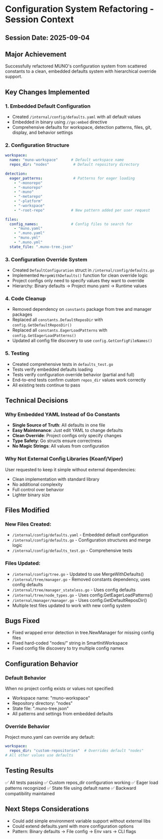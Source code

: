# Configuration System Refactoring - Session Context

## Session Date: 2025-09-04

## Major Achievement
Successfully refactored MUNO's configuration system from scattered constants to a clean, embedded defaults system with hierarchical override support.

## Key Changes Implemented

### 1. Embedded Default Configuration
- Created `/internal/config/defaults.yaml` with all default values
- Embedded in binary using `//go:embed` directive
- Comprehensive defaults for workspace, detection patterns, files, git, display, and behavior settings

### 2. Configuration Structure
```yaml
workspace:
  name: "muno-workspace"      # Default workspace name
  repos_dir: "nodes"           # Default repository directory
  
detection:
  eager_patterns:              # Patterns for eager loading
    - "-monorepo"
    - "-munorepo"
    - "-muno"
    - "-metarepo"
    - "-platform"
    - "-workspace"
    - "-root-repo"            # New pattern added per user request
    
files:
  config_names:               # Config files to search for
    - "muno.yaml"
    - ".muno.yaml"
    - "muno.yml"
    - ".muno.yml"
  state_file: ".muno-tree.json"
```

### 3. Configuration Override System
- Created `DefaultConfiguration` struct in `/internal/config/defaults.go`
- Implemented `MergeWithDefaults()` function for clean override logic
- Project configs only need to specify values they want to override
- Hierarchy: Binary defaults → Project muno.yaml → Runtime values

### 4. Code Cleanup
- Removed dependency on `constants` package from tree and manager packages
- Replaced all `constants.DefaultReposDir` with `config.GetDefaultReposDir()`
- Replaced all `constants.EagerLoadPatterns` with `config.GetEagerLoadPatterns()`
- Updated all config file discovery to use `config.GetConfigFileNames()`

### 5. Testing
- Created comprehensive tests in `defaults_test.go`
- Tests verify embedded defaults loading
- Tests verify configuration override behavior (partial and full)
- End-to-end tests confirm custom `repos_dir` values work correctly
- All existing tests continue to pass

## Technical Decisions

### Why Embedded YAML Instead of Go Constants
- **Single Source of Truth**: All defaults in one file
- **Easy Maintenance**: Just edit YAML to change defaults
- **Clean Override**: Project configs only specify changes
- **Type Safety**: Go structs ensure correctness
- **No Magic Strings**: All values from configuration

### Why Not External Config Libraries (Koanf/Viper)
User requested to keep it simple without external dependencies:
- Clean implementation with standard library
- No additional complexity
- Full control over behavior
- Lighter binary size

## Files Modified

### New Files Created:
- `/internal/config/defaults.yaml` - Embedded default configuration
- `/internal/config/defaults.go` - Configuration structures and merge logic
- `/internal/config/defaults_test.go` - Comprehensive tests

### Files Updated:
- `/internal/config/tree.go` - Updated to use MergeWithDefaults()
- `/internal/tree/manager.go` - Removed constants dependency, uses config defaults
- `/internal/tree/manager_stateless.go` - Uses config defaults
- `/internal/tree/node_types.go` - Uses config.GetEagerLoadPatterns()
- `/internal/manager/manager.go` - Uses config.GetDefaultReposDir()
- Multiple test files updated to work with new config system

## Bugs Fixed
- Fixed wrapped error detection in tree.NewManager for missing config files
- Fixed hard-coded "nodes/" string in SmartInitWorkspace
- Fixed config file discovery to try multiple config names

## Configuration Behavior

### Default Behavior
When no project config exists or values not specified:
- Workspace name: "muno-workspace"
- Repository directory: "nodes"
- State file: ".muno-tree.json"
- All patterns and settings from embedded defaults

### Override Behavior
Project muno.yaml can override any default:
```yaml
workspace:
  repos_dir: "custom-repositories"  # Overrides default "nodes"
# All other values use defaults
```

## Testing Results
✅ All tests passing
✅ Custom repos_dir configuration working
✅ Eager load patterns recognized
✅ State file using default name
✅ Backward compatibility maintained

## Next Steps Considerations
- Could add simple environment variable support without external libs
- Could extend defaults.yaml with more configuration options
- Pattern: Binary defaults → File config → Env vars → CLI flags